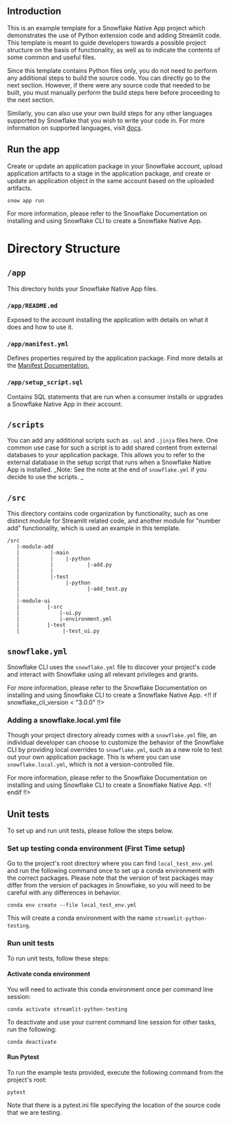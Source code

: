 ## Introduction

This is an example template for a Snowflake Native App project which demonstrates the use of Python extension code and adding Streamlit code. This template is meant to guide developers towards a possible project structure on the basis of functionality, as well as to indicate the contents of some common and useful files.

Since this template contains Python files only, you do not need to perform any additional steps to build the source code. You can directly go to the next section. However, if there were any source code that needed to be built, you must manually perform the build steps here before proceeding to the next section.

Similarly, you can also use your own build steps for any other languages supported by Snowflake that you wish to write your code in. For more information on supported languages, visit [docs](https://docs.snowflake.com/en/developer-guide/stored-procedures-vs-udfs#label-sp-udf-languages).

## Run the app
Create or update an application package in your Snowflake account, upload application artifacts to a stage in the application package, and create or update an application object in the same account based on the uploaded artifacts.
```
snow app run
```

For more information, please refer to the Snowflake Documentation on installing and using Snowflake CLI to create a Snowflake Native App.
# Directory Structure
## `/app`
This directory holds your Snowflake Native App files.

### `/app/README.md`
Exposed to the account installing the application with details on what it does and how to use it.

### `/app/manifest.yml`
Defines properties required by the application package. Find more details at the [Manifest Documentation.](https://docs.snowflake.com/en/developer-guide/native-apps/creating-manifest)

### `/app/setup_script.sql`
Contains SQL statements that are run when a consumer installs or upgrades a Snowflake Native App in their account.

## `/scripts`
You can add any additional scripts such as `.sql` and `.jinja` files here. One common use case for such a script is to add shared content from external databases to your application package. This allows you to refer to the external database in the setup script that runs when a Snowflake Native App is installed.
_Note: See the note at the end of `snowflake.yml` if you decide to use the scripts. _


## `/src`
This directory contains code organization by functionality, such as one distinct module for Streamlit related code, and another module for "number add" functionality, which is used an example in this template.
```
/src
   |-module-add
   |          |-main
   |          |    |-python
   |          |           |-add.py
   |          |
   |          |-test
   |               |-python
   |                      |-add_test.py
   |
   |-module-ui
   |         |-src
   |             |-ui.py
   |             |-environment.yml
   |         |-test
   |              |-test_ui.py
```

## `snowflake.yml`
Snowflake CLI uses the `snowflake.yml` file  to discover your project's code and interact with Snowflake using all relevant privileges and grants.

For more information, please refer to the Snowflake Documentation on installing and using Snowflake CLI to create a Snowflake Native App.
<!! if snowflake_cli_version < "3.0.0" !!>
### Adding a snowflake.local.yml file
Though your project directory already comes with a `snowflake.yml` file, an individual developer can choose to customize the behavior of the Snowflake CLI by providing local overrides to `snowflake.yml`, such as a new role to test out your own application package. This is where you can use `snowflake.local.yml`, which is not a version-controlled file.

For more information, please refer to the Snowflake Documentation on installing and using Snowflake CLI to create a Snowflake Native App.
<!! endif !!>

## Unit tests
To set up and run unit tests, please follow the steps below.

### Set up testing conda environment (First Time setup)

Go to the project's root directory where you can find `local_test_env.yml` and run the following command once to set up a conda environment with the correct packages. Please note that the version of test packages may differ from the version of packages in Snowflake, so you will need to be careful with any differences in behavior.

```
conda env create --file local_test_env.yml
```

This will create a conda environment with the name `streamlit-python-testing`.

### Run unit tests
To run unit tests, follow these steps:

#### Activate conda environment
You will need to activate this conda environment once per command line session:
```
conda activate streamlit-python-testing
```
To deactivate and use your current command line session for other tasks, run the following:
```
conda deactivate
```
#### Run Pytest
To run the example tests provided, execute the following command from the project's root:
```
pytest
```
Note that there is a pytest.ini file specifying the location of the source code that we are testing.
